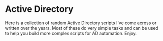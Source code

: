 # Active Directory

Here is a collection of random Active Directory scripts I've come across or written over the years. Most of these do very simple tasks and can be used to help you build more complex scripts for AD automation.
Enjoy.

